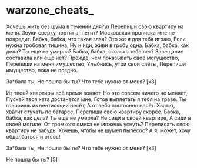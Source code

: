 # warzone_cheats_

Хочешь жить без шума в течении дня?\n
Перепиши свою квартиру на меня.
Звуки сверху портят аппетит?
Московская прописка мне не повредит.
Бабка, бабка, что такая злая?
Это же я для тебя играю,
Если нужна гробовая тишина,
Ну и иди, живи в гробу одна.
Бабка, бабка, как дела?
Ты еще не умерла?
Бабка, бабка, сколько тебе лет?
Завещание составила или еще нет?
Прежде, чем показывать своё могущество,
Перепиши на меня имущество,
Улыбнись, утри свои слёзы,
Перепиши имущество, пока не поздно.

За*бала ты,
Не пошла бы ты?
Что тебе нужно от меня? [x3]

Из твоей квартиры всё время воняет,
Но это совсем ничего не меняет,
Пускай твоя хата достанется мне,
Готов выплетать я тебя на траве.
Ты говоришь из вентиляции несёт,
А от тебя постоянно несёт.
Хватит, хватит стучать по батарее,
Перепиши свою квартиру скорее.
Бабка, бабка, как дела?
Ты еще не умерла?
Не сиди в своей квартире,
А сиди в своей могиле.
От громкого смеха не можешь уснуть?
Переписать свою квартиру не забудь.
Хочешь, чтобы не шумел пылесос?
А я, может, хочу обдолбаться и отсос!

За*бала ты,
Не пошла бы ты?
Что тебе нужно от меня? [x3]

Не пошла бы ты? [5]
